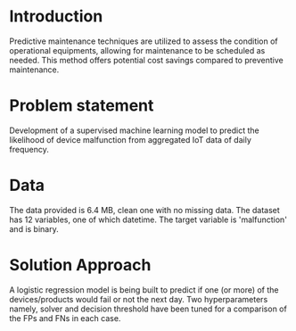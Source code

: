 # Introduction

Predictive maintenance techniques are utilized to assess the condition of operational equipments, allowing for maintenance to be scheduled as needed. This method offers potential cost savings compared to preventive maintenance.

# Problem statement

Development of a supervised machine learning model to predict the likelihood of device malfunction from aggregated IoT data of daily frequency. 


# Data
The data provided is 6.4 MB, clean one with no missing data. The dataset has 12 variables, one of which datetime. The target variable is 'malfunction' and is binary.

# Solution Approach

A logistic regression model is being built to predict if one (or more) of the devices/products would fail or not the next day. Two hyperparameters namely, solver and decision threshold have been tuned for a comparison of the FPs and FNs in each case.


